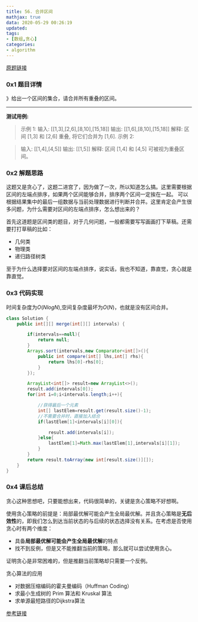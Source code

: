 ```yaml
---
title: 56. 合并区间
mathjax: true
data: 2020-05-29 00:26:19
updated:
tags:
- [数组,贪心]
categories:
- algorithm
---
```

[原题链接](https://leetcode-cn.com/problems/merge-intervals/)

### 0x1 题目详情

》给出一个区间的集合，请合并所有重叠的区间。

---

**测试用例:**

>示例 1:
输入: \[[1,3],[2,6],[8,10],[15,18]]
输出: \[[1,6],[8,10],[15,18]]
解释: 区间 [1,3] 和 [2,6] 重叠, 将它们合并为 [1,6].
示例 2:

>输入: \[[1,4],[4,5]]
输出: \[[1,5]]
解释: 区间 [1,4] 和 [4,5] 可被视为重叠区间。

### 0x2 解题思路

这题又是贪心了，这题二进宫了，因为做了一次，所以知道怎么搞。这里需要根据区间的左端点排序，如果两个区间能够合并，排序两个区间一定挨在一起。
可以根据结果集中的最后一组数据与当前处理数据进行判断并合并。这里肯定会产生很多问题，为什么需要对区间的左端点排序，怎么想出来的？

首先这道题是区间类的题目，对于几何问题，一般都需要写写画画打下草稿。还需要打打草稿的比如：

- 几何类
- 物理类
- 递归路径树类

至于为什么选择要对区间的左端点排序，说实话，我也不知道，靠直觉，贪心就是靠直觉。

### 0x3 代码实现

时间复杂度为$O(NlogN)$,空间复杂度最坏为$O(N)$，也就是没有区间合并。

``` java
class Solution {
    public int[][] merge(int[][] intervals) {

        if(intervals==null){
            return null;
        }
        Arrays.sort(intervals,new Comparator<int[]>(){
            public int compare(int[] lhs,int[] rhs){
                return lhs[0]-rhs[0];
            }
        });

        ArrayList<int[]> result=new ArrayList<>();
        result.add(intervals[0]);
        for(int i=0;i<intervals.length;i++){

            //获得最后一个元素
            int[] lastElem=result.get(result.size()-1);
            //不需要合并时，直接加入结合
            if(lastElem[1]<intervals[i][0]){

                result.add(intervals[i]);
            }else{
                lastElem[1]=Math.max(lastElem[1],intervals[i][1]);
            }
        }
        return result.toArray(new int[result.size()][]);
    }
}
```

### 0x4 课后总结

贪心这种思想吧，只要能想出来，代码很简单的，关键是贪心策略不好想啊。

使用贪心策略的前提是：局部最优解可能会产生全局最优解。并且贪心策略是**无后效性**的，即我们怎么到达当前状态的与后续的状态选择没有关系。在考虑是否使用贪心时有两个维度：

- 具备**局部最优解可能会产生全局最优解**的特点
- 找不到反例，但是又不能推翻当前的策略，那么就可以尝试使用贪心。

证明贪心是非常困难的，但是推翻当前策略却只需要一个反例。

贪心算法的应用

- 对数据压缩编码的霍夫曼编码（Huffman Coding）
- 求最小生成树的 Prim 算法和 Kruskal 算法
- 求单源最短路径的Dijkstra算法

[参考链接](https://leetcode-cn.com/problems/merge-intervals/solution/tan-xin-suan-fa-java-by-liweiwei1419-3/)